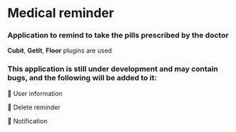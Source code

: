 # Medical reminder


### Application to remind to take the pills prescribed by the doctor

**Cubit**, **GetIt**, **Floor** plugins are used

### This application is still under development and may contain bugs, and the following will be added to it:

:small_blue_diamond: User information

:small_blue_diamond: Delete reminder

:small_blue_diamond: Notification